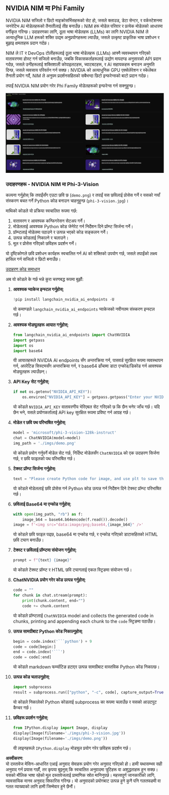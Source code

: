 ## NVIDIA NIM मा Phi Family

NVIDIA NIM सजिलो र छिटो माइक्रोसर्भिसहरूको सेट हो, जसले क्लाउड, डेटा सेन्टर, र वर्कस्टेशनमा जनरेटिभ AI मोडेलहरूको तैनातीलाई तीव्र बनाउँछ। NIM हरू मोडेल परिवार र प्रत्येक मोडेलको आधारमा वर्गीकृत गरिन्छ। उदाहरणका लागि, ठूला भाषा मोडेलहरू (LLMs) का लागि NVIDIA NIM ले अत्याधुनिक LLM हरूको शक्ति उद्यम अनुप्रयोगहरूमा ल्याउँछ, जसले उत्कृष्ट प्राकृतिक भाषा प्रशोधन र बुझाइ क्षमताहरू प्रदान गर्दछ।

NIM ले IT र DevOps टोलीहरूलाई ठूला भाषा मोडेलहरू (LLMs) आफ्नै व्यवस्थापन गरिएको वातावरणमा होस्ट गर्न सजिलो बनाउँछ, जबकि विकासकर्ताहरूलाई उद्योग मापदण्ड अनुसारको API प्रदान गर्दछ, जसले उनीहरूलाई शक्तिशाली कोपाइलटहरू, च्याटबटहरू, र AI सहायकहरू बनाउन अनुमति दिन्छ, जसले व्यवसाय परिवर्तन गर्न सक्छ। NVIDIA को अत्याधुनिक GPU एक्सेलेरेशन र स्केलेबल तैनाती प्रयोग गर्दै, NIM ले अनुपम प्रदर्शनसहितको सबैभन्दा छिटो इन्फरेन्सको बाटो प्रदान गर्दछ।

तपाईं NVIDIA NIM प्रयोग गरेर Phi Family मोडेलहरूको इन्फरेन्स गर्न सक्नुहुन्छ।

![nim](../../../../../translated_images/Phi-NIM.45af94d89220fbbbc85f8da0379150a29cc88c3dd8ec417b1d3b7237bbe1c58a.ne.png)

### **उदाहरणहरू - NVIDIA NIM मा Phi-3-Vision**

कल्पना गर्नुहोस् कि तपाईंसँग एउटा छवि छ (`demo.png`) र तपाईं यस छविलाई प्रोसेस गर्ने र यसको नयाँ संस्करण बचत गर्ने Python कोड बनाउन चाहनुहुन्छ (`phi-3-vision.jpg`)।

माथिको कोडले यो प्रक्रिया स्वचालित रूपमा गर्छ:

1. वातावरण र आवश्यक कन्फिगरेसन सेटअप गर्ने।
2. मोडेललाई आवश्यक Python कोड जेनेरेट गर्न निर्देशन दिने प्रॉम्प्ट सिर्जना गर्ने।
3. प्रॉम्प्टलाई मोडेलमा पठाउने र उत्पन्न भएको कोड सङ्कलन गर्ने।
4. उत्पन्न कोडलाई निकाल्ने र चलाउने।
5. मूल र प्रोसेस गरिएको छविहरू प्रदर्शन गर्ने।

यो दृष्टिकोणले छवि प्रशोधन कार्यहरू स्वचालित गर्न AI को शक्तिको उपयोग गर्छ, जसले तपाईंको लक्ष्य हासिल गर्न सजिलो र छिटो बनाउँछ।

[उदाहरण कोड समाधान](../../../../../code/06.E2E/E2E_Nvidia_NIM_Phi3_Vision.ipynb)

अब यो कोडले के गर्छ भन्ने कुरा चरणबद्ध रूपमा बुझौं:

1. **आवश्यक प्याकेज इन्स्टल गर्नुहोस्**:
    ```python
    !pip install langchain_nvidia_ai_endpoints -U
    ```
    यो कमाण्डले `langchain_nvidia_ai_endpoints` प्याकेजको नवीनतम संस्करण इन्स्टल गर्छ।

2. **आवश्यक मोड्युलहरू आयात गर्नुहोस्**:
    ```python
    from langchain_nvidia_ai_endpoints import ChatNVIDIA
    import getpass
    import os
    import base64
    ```
    यी आयातहरूले NVIDIA AI endpoints सँग अन्तरक्रिया गर्न, पासवर्ड सुरक्षित रूपमा व्यवस्थापन गर्न, अपरेटिङ सिस्टमसँग अन्तरक्रिया गर्न, र base64 ढाँचामा डाटा एन्कोड/डिकोड गर्न आवश्यक मोड्युलहरू ल्याउँछन्।

3. **API Key सेट गर्नुहोस्**:
    ```python
    if not os.getenv("NVIDIA_API_KEY"):
        os.environ["NVIDIA_API_KEY"] = getpass.getpass("Enter your NVIDIA API key: ")
    ```
    यो कोडले `NVIDIA_API_KEY` वातावरणीय भेरिएबल सेट गरिएको छ कि छैन भनेर जाँच गर्छ। यदि छैन भने, यसले प्रयोगकर्तालाई API key सुरक्षित रूपमा प्रविष्ट गर्न आग्रह गर्छ।

4. **मोडेल र छवि पथ परिभाषित गर्नुहोस्**:
    ```python
    model = 'microsoft/phi-3-vision-128k-instruct'
    chat = ChatNVIDIA(model=model)
    img_path = './imgs/demo.png'
    ```
    यो कोडले प्रयोग गर्नुपर्ने मोडेल सेट गर्छ, निर्दिष्ट मोडेलसँग `ChatNVIDIA` को एक उदाहरण सिर्जना गर्छ, र छवि फाइलको पथ परिभाषित गर्छ।

5. **टेक्स्ट प्रॉम्प्ट सिर्जना गर्नुहोस्**:
    ```python
    text = "Please create Python code for image, and use plt to save the new picture under imgs/ and name it phi-3-vision.jpg."
    ```
    यो कोडले मोडेललाई छवि प्रोसेस गर्न Python कोड उत्पन्न गर्न निर्देशन दिने टेक्स्ट प्रॉम्प्ट परिभाषित गर्छ।

6. **छविलाई Base64 मा एन्कोड गर्नुहोस्**:
    ```python
    with open(img_path, "rb") as f:
        image_b64 = base64.b64encode(f.read()).decode()
    image = f'<img src="data:image/png;base64,{image_b64}" />'
    ```
    यो कोडले छवि फाइल पढ्छ, base64 मा एन्कोड गर्छ, र एन्कोड गरिएको डाटासहितको HTML छवि ट्याग बनाउँछ।

7. **टेक्स्ट र छविलाई प्रॉम्प्टमा संयोजन गर्नुहोस्**:
    ```python
    prompt = f"{text} {image}"
    ```
    यो कोडले टेक्स्ट प्रॉम्प्ट र HTML छवि ट्यागलाई एकल स्ट्रिङमा संयोजन गर्छ।

8. **ChatNVIDIA प्रयोग गरेर कोड उत्पन्न गर्नुहोस्**:
    ```python
    code = ""
    for chunk in chat.stream(prompt):
        print(chunk.content, end="")
        code += chunk.content
    ```
    यो कोडले प्रॉम्प्टलाई `ChatNVIDIA` model and collects the generated code in chunks, printing and appending each chunk to the `code` स्ट्रिङमा पठाउँछ।

9. **उत्पन्न सामग्रीबाट Python कोड निकाल्नुहोस्**:
    ```python
    begin = code.index('```python') + 9
    code = code[begin:]
    end = code.index('```')
    code = code[:end]
    ```
    यो कोडले markdown फर्म्याटिङ हटाएर उत्पन्न सामग्रीबाट वास्तविक Python कोड निकाल्छ।

10. **उत्पन्न कोड चलाउनुहोस्**:
    ```python
    import subprocess
    result = subprocess.run(["python", "-c", code], capture_output=True)
    ```
    यो कोडले निकालेको Python कोडलाई subprocess का रूपमा चलाउँछ र यसको आउटपुट कैप्चर गर्छ।

11. **छविहरू प्रदर्शन गर्नुहोस्**:
    ```python
    from IPython.display import Image, display
    display(Image(filename='./imgs/phi-3-vision.jpg'))
    display(Image(filename='./imgs/demo.png'))
    ```
    यी लाइनहरूले `IPython.display` मोड्युल प्रयोग गरेर छविहरू प्रदर्शन गर्छ।

**अस्वीकरण**:  
यो दस्तावेज मेसिन-आधारित एआई अनुवाद सेवाहरू प्रयोग गरेर अनुवाद गरिएको हो। हामी यथासम्भव सही अनुवाद गर्न प्रयास गर्छौं, तर कृपया बुझ्नुस् कि स्वचालित अनुवादमा त्रुटिहरू वा अशुद्धताहरू हुन सक्छ। यसको मौलिक भाषा रहेको मूल दस्तावेजलाई प्रामाणिक स्रोत मानिनुपर्छ। महत्त्वपूर्ण जानकारीको लागि, व्यावसायिक मानव अनुवाद सिफारिस गरिन्छ। यो अनुवादको प्रयोगबाट उत्पन्न हुने कुनै पनि गलतफहमी वा गलत व्याख्याको लागि हामी जिम्मेवार हुने छैनौं।